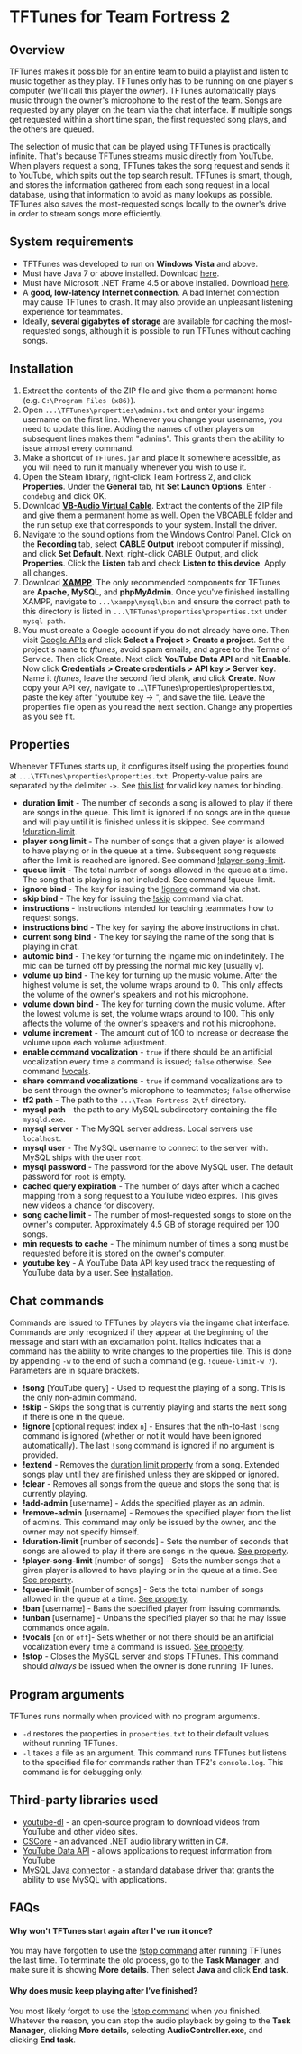 # TFTunes for Team Fortress 2
## Overview
TFTunes makes it possible for an entire team to build a playlist and listen to music together as they play. TFTunes only has to be running on one player's computer (we'll call this player the *owner*). TFTunes automatically plays music through the owner's microphone to the rest of the team. Songs are requested by any player on the team via the chat interface. If multiple songs get requested within a short time span, the first requested song plays, and the others are queued.

The selection of music that can be played using TFTunes is practically infinite. That's because TFTunes streams music directly from YouTube. When players request a song, TFTunes takes the song request and sends it to YouTube, which spits out the top search result. TFTunes is smart, though, and stores the information gathered from each song request in a local database, using that information to avoid as many lookups as possible. TFTunes also saves the most-requested songs locally to the owner's drive in order to stream songs more efficiently.

## System requirements

* TFTFunes was developed to run on **Windows Vista** and above.
* Must have Java 7 or above installed. Download [here](https://java.com/en/).
* Must have Microsoft .NET Frame 4.5 or above installed. Download [here](https://www.microsoft.com/en-us/download/details.aspx?id=30653).
* A **good, low-latency Internet connection**. A bad Internet connection may cause TFTunes to crash. It may also provide an unpleasant listening experience for teammates.
* Ideally, **several gigabytes of storage** are available for caching the most-requested songs, although it is possible to run TFTunes without caching songs.

## Installation

 1. Extract the contents of the ZIP file and give them a permanent home (e.g. `C:\Program Files (x86)`).
 1. Open `...\TFTunes\properties\admins.txt` and enter your ingame username on the first line. Whenever you change your username, you need to update this line. Adding the names of other players on subsequent lines makes them "admins". This grants them the ability to issue almost every command.
 1. Make a shortcut of `TFTunes.jar` and place it somewhere acessible, as you will need to run it manually whenever you wish to use it.
 1. Open the Steam library, right-click Team Fortress 2, and click **Properties**. Under the **General** tab, hit **Set Launch Options**. Enter `-condebug` and click OK.
 1. Download [**VB-Audio Virtual Cable**](http://vb-audio.pagesperso-orange.fr/Cable/index.htm). Extract the contents of the ZIP file and give them a permanent home as well. Open the VBCABLE folder and the run setup exe that corresponds to your system. Install the driver.
 1. Navigate to the sound options from the Windows Control Panel. Click on the **Recording** tab, select **CABLE Output** (reboot computer if missing), and click **Set Default**. Next, right-click CABLE Output, and click **Properties**. Click the **Listen** tab and check **Listen to this device**. Apply all changes.
 1. Download [**XAMPP**](https://www.apachefriends.org/index.html). The only recommended components for TFTunes are **Apache**, **MySQL**, and **phpMyAdmin**. Once you've finished installing XAMPP, navigate to `...\xampp\mysql\bin` and ensure the correct path to this directory is listed in `...\TFTunes\properties\properties.txt` under `mysql path`.
 1. You must create a Google account if you do not already have one. Then visit [Google APIs](https://console.developers.google.com/apis/library) and click **Select a Project > Create a project**. Set the project's name to *tftunes*, avoid spam emails, and agree to the Terms of Service. Then click Create. Next click **YouTube Data API** and hit **Enable**. Now click **Credentials > Create credentials > API key > Server key**. Name it *tftunes*, leave the second field blank, and click **Create**. Now copy your API key, navigate to ...\TFTunes\properties\properties.txt, paste the key after "youtube key -> ", and save the file. Leave the properties file open as you read the next section. Change any properties as you see fit.

## Properties
Whenever TFTunes starts up, it configures itself using the properties found at `...\TFTunes\properties\properties.txt`. Property-value pairs are separated by the delimiter ` -> `. See [this list](https://wiki.teamfortress.com/wiki/Scripting#List_of_key_names) for valid key names for binding.

* <a name="duration-limit-property"></a>**duration limit** - The number of seconds a song is allowed to play if there are songs in the queue. This limit is ignored if no songs are in the queue and will play until it is finished unless it is skipped. See command [!duration-limit](#duration-limit-command).
* <a name="player-song-limit-property"></a>**player song limit** - The number of songs that a given player is allowed to have playing or in the queue at a time. Subsequent song requests after the limit is reached are ignored. See command [!player-song-limit](#player-song-limit-command).
* <a name="queue-limit-property"></a>**queue limit** - The total number of songs allowed in the queue at a time. The song that is playing is not included. See command !queue-limit.
* **ignore bind** - The key for issuing the [!ignore](#ignore-command) command via chat.
* **skip bind** - The key for issuing the [!skip](#skip-command) command via chat.
* **instructions** - Instructions intended for teaching teammates how to request songs.
* **instructions bind** - The key for saying the above instructions in chat.
* **current song bind** - The key for saying the name of the song that is playing in chat.
* **automic bind** - The key for turning the ingame mic on indefinitely. The mic can be turned off by pressing the normal mic key (usually `v`).
* **volume up bind** - The key for turning up the music volume. After the highest volume is set, the volume wraps around to 0. This only affects the volume of the owner's speakers and not his microphone.
* **volume down bind** - The key for turning down the music volume. After the lowest volume is set, the volume wraps around to 100. This only affects the volume of the owner's speakers and not his microphone.
* **volume increment** - The amount out of 100 to increase or decrease the volume upon each volume adjustment.
* <a name="vocals-property"></a>**enable command vocalization** - `true` if there should be an artificial vocalization every time a command is issued; `false` otherwise. See command [!vocals](#vocals-command).
* **share command vocalizations** - `true` if command vocalizations are to be sent through the owner's microphone to teammates; `false` otherwise
* **tf2 path** - The path to the `...\Team Fortress 2\tf` directory.
* **mysql path** - the path to any MySQL subdirectory containing the file `mysqld.exe`.
* **mysql server** - The MySQL server address. Local servers use `localhost`.
* **mysql user** - The MySQL username to connect to the server with. MySQL ships with the user `root`.
* **mysql password** - The password for the above MySQL user. The default password for `root` is empty.
* **cached query expiration** - The number of days after which a cached mapping from a song request to a YouTube video expires. This gives new videos a chance for discovery.
* **song cache limit** - The number of most-requested songs to store on the owner's computer. Approximately 4.5 GB of storage required per 100 songs.
* **min requests to cache** - The minimum number of times a song must be requested before it is stored on the owner's computer.
* **youtube key** - A YouTube Data API key used track the requesting of YouTube data by a user. See [Installation](#Installation).

## Chat commands
Commands are issued to TFTunes by players via the ingame chat interface. Commands are only recognized if they appear at the beginning of the message and start with an exclamation point. Italics indicates that a command has the ability to write changes to the properties file. This is done by appending `-w` to the end of such a command (e.g. `!queue-limit-w 7`). Parameters are in square brackets.

* **!song** [YouTube query] - Used to request the playing of a song. This is the only non-admin command.
* <a name="skip-command"></a>**!skip** - Skips the song that is currently playing and starts the next song if there is one in the queue.
* <a name="ignore-command"></a>**!ignore** [optional request index `n`] - Ensures that the `n`th-to-last `!song` command is ignored (whether or not it would have been ignored automatically). The last `!song` command is ignored if no argument is provided.
* **!extend** - Removes the [duration limit property](#duration-limit-property) from a song. Extended songs play until they are finished unless they are skipped or ignored.
* **!clear** - Removes all songs from the queue and stops the song that is currently playing.
* **!add-admin** [username] - Adds the specified player as an admin.
* **!remove-admin** [username] - Removes the specified player from the list of admins. This command may only be issued by the owner, and the owner may not specify himself.
* <a name="duration-limit-command"></a>**!duration-limit** [number of seconds] - Sets the number of seconds that songs are allowed to play if there are songs in the queue. [See property](#duration-limit-property).
* <a name="player-song-limit-command"></a>**!player-song-limit** [number of songs] - Sets the number songs that a given player is allowed to have playing or in the queue at a time. See [See property](#player-song-limit-property).
* <a name="queue-limit-command"></a>**!queue-limit** [number of songs] - Sets the total number of songs allowed in the queue at a time. [See property](#queue-limit-property).
* **!ban** [username] - Bans the specified player from issuing commands.
* **!unban** [username] - Unbans the specified player so that he may issue commands once again.
* <a name="vocals-command"></a>**!vocals** [`on` or `off`]- Sets whether or not there should be an artificial vocalization every time a command is issued. [See property](#vocals-property).
* <a name="stop-command"></a>**!stop** - Closes the MySQL server and stops TFTunes. This command should *always* be issued when the owner is done running TFTunes.

## Program arguments
TFTunes runs normally when provided with no program arguments. 

 * `-d` restores the properties in `properties.txt` to their default values without running TFTunes.
 * `-l` takes a file as an argument. This command runs TFTunes but listens to the specified file for commands rather than TF2's `console.log`. This command is for debugging only.

## Third-party libraries used

* [youtube-dl](https://github.com/rg3/youtube-dl) - an open-source program to download videos from YouTube and other video sites.
* [CSCore](https://github.com/filoe/cscore) - an advanced .NET audio library written in C#.
* [YouTube Data API](https://developers.google.com/youtube/v3/) - allows applications to request information from YouTube
* [MySQL Java connector](https://dev.mysql.com/downloads/connector/) - a standard database driver that grants the ability to use MySQL with applications.

## FAQs
#### Why won't TFTunes start again after I've run it once?
You may have forgotten to use the [!stop command](#stop-command) after running TFTunes the last time. To terminate the old process, go to the **Task Manager**, and make sure it is showing **More details**. Then select **Java** and click **End task**.

#### Why does music keep playing after I've finished?
You most likely forgot to use the [!stop command](#stop-command) when you finished. Whatever the reason, you can stop the audio playback by going to the **Task Manager**, clicking **More details**, selecting **AudioController.exe**, and clicking **End task**.